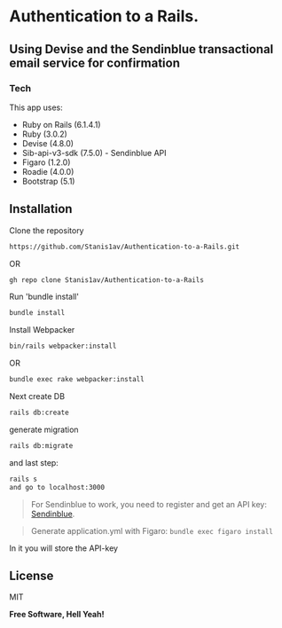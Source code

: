 # Authentication to a Rails.

## Using Devise and the Sendinblue transactional email service for confirmation


### Tech

This app uses:
- Ruby on Rails (6.1.4.1)
- Ruby (3.0.2)
- Devise (4.8.0)
- Sib-api-v3-sdk (7.5.0) - Sendinblue API
- Figaro (1.2.0)
- Roadie (4.0.0)
- Bootstrap (5.1)


## Installation

Clone the repository
```sh
https://github.com/Stanis1av/Authentication-to-a-Rails.git
```
OR
```sh
gh repo clone Stanis1av/Authentication-to-a-Rails
```
Run 'bundle install'
```sh
bundle install
```
Install Webpacker
```sh
bin/rails webpacker:install
```
OR
```sh
bundle exec rake webpacker:install
```
Next create DB
```sh
rails db:create
```
generate migration
```sh
rails db:migrate
```
and last step:
```sh
rails s
and go to localhost:3000
```
> For Sendinblue to work, you need to register and get an API key: [Sendinblue][id/name].

[id/name]: https://account.sendinblue.com/advanced/api
> Generate application.yml with Figaro: `bundle exec figaro install`

In it you will store the API-key



## License

MIT

**Free Software, Hell Yeah!**
